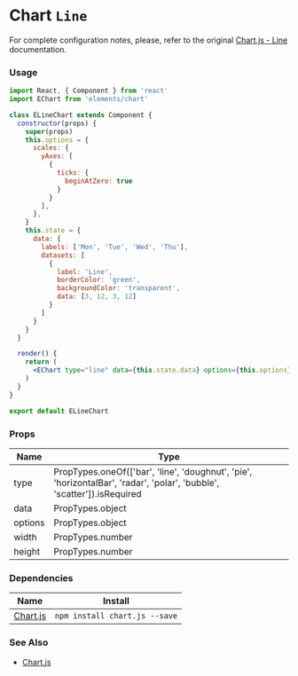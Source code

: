 # Chart `Line`

For complete configuration notes, please, refer to the original [Chart.js - Line](http://www.chartjs.org/docs/latest/charts/line.html) documentation.

<!-- STORY -->

### Usage

```jsx
import React, { Component } from 'react'
import EChart from 'elements/chart'

class ELineChart extends Component {
  constructor(props) {
    super(props)
    this.options = {
      scales: {
        yAxes: [
          {
            ticks: {
              beginAtZero: true
            }
          }
        ],
      },
    }
    this.state = {
      data: {
        labels: ['Mon', 'Tue', 'Wed', 'Thu'],
        datasets: [
          {
            label: 'Line',
            borderColor: 'green',
            backgroundColor: 'transparent',
            data: [3, 12, 3, 12]
          }
        ]
      }
    }
  }

  render() {
    return (
      <EChart type="line" data={this.state.data} options={this.options} {...this.props}/>
    )
  }
}

export default ELineChart
```

### Props

| Name    | Type                                                                                                                   |
|---------|------------------------------------------------------------------------------------------------------------------------|
| type    | PropTypes.oneOf(['bar', 'line', 'doughnut', 'pie', 'horizontalBar', 'radar', 'polar', 'bubble', 'scatter']).isRequired |
| data    | PropTypes.object                                                                                                       |
| options | PropTypes.object                                                                                                       |
| width   | PropTypes.number                                                                                                       |
| height  | PropTypes.number                                                                                                       |

### Dependencies

| Name        | Install    |
|-------------|---------|
| [Chart.js](http://www.chartjs.org/) | `npm install chart.js --save` |


### See Also
- [Chart.js](http://www.chartjs.org/)
